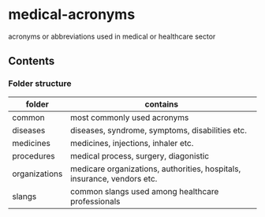# medical-acronyms
acronyms or abbreviations used in medical or healthcare sector

## Contents

### Folder structure

| folder        | contains                                                                | 
|---------------|-------------------------------------------------------------------------| 
| common        | most commonly used acronyms                                             | 
| diseases      | diseases, syndrome, symptoms, disabilities etc.                         | 
| medicines     | medicines, injections, inhaler etc.                                     | 
| procedures    | medical process, surgery, diagonistic                                   | 
| organizations | medicare organizations, authorities, hospitals, insurance, vendors etc. | 
| slangs        | common slangs used among healthcare professionals                       | 

